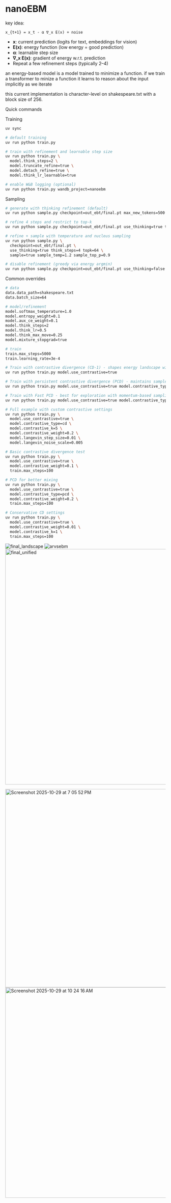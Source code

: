 # nanoEBM

key idea:
```
x_{t+1} = x_t - α ∇_x E(x) + noise
```
- **x**: current prediction (logits for text, embeddings for vision)
- **E(x)**: energy function (low energy = good prediction)
- **α**: learnable step size
- **∇_x E(x)**: gradient of energy w.r.t. prediction
- Repeat a few refinement steps (typically 2–4)

an energy-based model is a model trained to minimize a function. if we train a transformer to minize a function it learns to reason about the input implicitly as we iterate

this current implementation is character-level on shakespeare.txt with a block size of 256.

Quick commands

Training
```bash
uv sync

# default training
uv run python train.py

# train with refinement and learnable step size
uv run python train.py \
  model.think_steps=2 \
  model.truncate_refine=true \
  model.detach_refine=true \
  model.think_lr_learnable=true

# enable W&B logging (optional)
uv run python train.py wandb_project=nanoebm
```

Sampling
```bash
# generate with thinking refinement (default)
uv run python sample.py checkpoint=out_ebt/final.pt max_new_tokens=500 prompt="HAMLET:"

# refine 4 steps and restrict to top-k
uv run python sample.py checkpoint=out_ebt/final.pt use_thinking=true think_steps=4 topk=64

# refine + sample with temperature and nucleus sampling
uv run python sample.py \
  checkpoint=out_ebt/final.pt \
  use_thinking=true think_steps=4 topk=64 \
  sample=true sample_temp=1.2 sample_top_p=0.9

# disable refinement (greedy via energy argmin)
uv run python sample.py checkpoint=out_ebt/final.pt use_thinking=false
```

Common overrides
```bash
# data
data.data_path=shakespeare.txt
data.batch_size=64

# model/refinement
model.softmax_temperature=1.0
model.entropy_weight=0.1
model.aux_ce_weight=0.1
model.think_steps=2
model.think_lr=0.5
model.think_max_move=0.25
model.mixture_stopgrad=true

# train
train.max_steps=5000
train.learning_rate=3e-4
```

```bash
# Train with contrastive divergence (CD-1) - shapes energy landscape with negative samples
uv run python train.py model.use_contrastive=true

# Train with persistent contrastive divergence (PCD) - maintains sample chains across batches
uv run python train.py model.use_contrastive=true model.contrastive_type=pcd

# Train with Fast PCD - best for exploration with momentum-based sampling
uv run python train.py model.use_contrastive=true model.contrastive_type=fast_pcd

# Full example with custom contrastive settings
uv run python train.py \
  model.use_contrastive=true \
  model.contrastive_type=cd \
  model.contrastive_k=5 \
  model.contrastive_weight=0.2 \
  model.langevin_step_size=0.01 \
  model.langevin_noise_scale=0.005

# Basic contrastive divergence test
uv run python train.py \
  model.use_contrastive=true \
  model.contrastive_weight=0.1 \
  train.max_steps=100

# PCD for better mixing
uv run python train.py \
  model.use_contrastive=true \
  model.contrastive_type=pcd \
  model.contrastive_weight=0.2 \
  train.max_steps=100

# Conservative CD settings
uv run python train.py \
  model.use_contrastive=true \
  model.contrastive_weight=0.01 \
  model.contrastive_k=1 \
  train.max_steps=100
```
![final_landscape](https://github.com/user-attachments/assets/4216efb5-655b-460b-91b1-d2a6ab29f1ec)
![arvsebm](https://github.com/user-attachments/assets/66d8432e-bb45-4d82-91e8-d83540ef37d6)
<img width="2234" height="740" alt="final_unified" src="https://github.com/user-attachments/assets/bb90420d-3887-468f-9e6b-a6853501c703" />



<img width="1140" height="623" alt="Screenshot 2025-10-29 at 7 05 52 PM" src="https://github.com/user-attachments/assets/745d456c-ce9a-41be-b363-8ea75f52d540" />
<img width="871" height="661" alt="Screenshot 2025-10-29 at 10 24 16 AM" src="https://github.com/user-attachments/assets/12f2d62d-3fcd-4f26-ba1e-e0c2d5d05dd0" />
